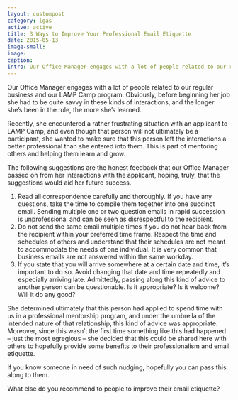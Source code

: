 ```yaml
---
layout: custompost
category: lgas
active: active
title: 3 Ways to Improve Your Professional Email Etiquette
date: 2015-05-13
image-small:
image:
caption:
intro: Our Office Manager engages with a lot of people related to our regular business and our LAMP Camp program. Obviously, before beginning her job she had to be quite savvy in these kinds of interactions, and the longer she’s been in the role, the more she’s learned...
---
```

Our Office Manager engages with a lot of people related to our regular business and our LAMP Camp program. Obviously, before beginning her job she had to be quite savvy in these kinds of interactions, and the longer she’s been in the role, the more she’s learned.

Recently, she encountered a rather frustrating situation with an applicant to LAMP Camp, and even though that person will not ultimately be a participant, she wanted to make sure that this person left the interactions a better professional than she entered into them. This is part of mentoring others and helping them learn and grow.

The following suggestions are the honest feedback that our Office Manager passed on from her interactions with the applicant, hoping, truly, that the suggestions would aid her future success.

1. Read all correspondence carefully and thoroughly. If you have any questions, take the time to compile them together into one succinct email. Sending multiple one or two question emails in rapid succession is unprofessional and can be seen as disrespectful to the recipient.
2. Do not send the same email multiple times if you do not hear back from the recipient within your preferred time frame. Respect the time and schedules of others and understand that their schedules are not meant to accommodate the needs of one individual. It is very common that business emails are not answered within the same workday.
3. If you state that you will arrive somewhere at a certain date and time, it’s important to do so. Avoid changing that date and time repeatedly and especially arriving late.
Admittedly, passing along this kind of advice to another person can be questionable. Is it appropriate? Is it welcome? Will it do any good?

She determined ultimately that this person had applied to spend time with us in a professional mentorship program, and under the umbrella of the intended nature of that relationship, this kind of advice was appropriate. Moreover, since this wasn’t the first time something like this had happened – just the most egregious – she decided that this could be shared here with others to hopefully provide some benefits to their professionalism and email etiquette.

If you know someone in need of such nudging, hopefully you can pass this along to them.

What else do you recommend to people to improve their email etiquette?
